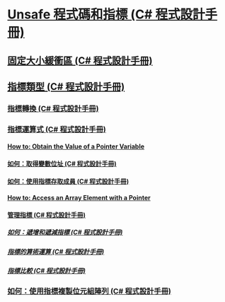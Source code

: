 # [Unsafe 程式碼和指標 (C# 程式設計手冊)](index.md)
## [固定大小緩衝區 (C# 程式設計手冊)](fixed-size-buffers.md)
## [指標類型 (C# 程式設計手冊)](pointer-types.md)
### [指標轉換 (C# 程式設計手冊)](pointer-conversions.md)
### [指標運算式 (C# 程式設計手冊)](pointer-expressions.md)
#### [How to: Obtain the Value of a Pointer Variable](TocOutOfQuery)
#### [如何：取得變數位址 (C# 程式設計手冊)](how-to-obtain-the-address-of-a-variable.md)
#### [如何：使用指標存取成員 (C# 程式設計手冊)](how-to-access-a-member-with-a-pointer.md)
#### [How to: Access an Array Element with a Pointer](TocOutOfQuery)
#### [管理指標 (C# 程式設計手冊)](manipulating-pointers.md)
##### [如何：遞增和遞減指標 (C# 程式設計手冊)](how-to-increment-and-decrement-pointers.md)
##### [指標的算術運算 (C# 程式設計手冊)](arithmetic-operations-on-pointers.md)
##### [指標比較 (C# 程式設計手冊)](pointer-comparison.md)
### [如何：使用指標複製位元組陣列 (C# 程式設計手冊)](how-to-use-pointers-to-copy-an-array-of-bytes.md)

